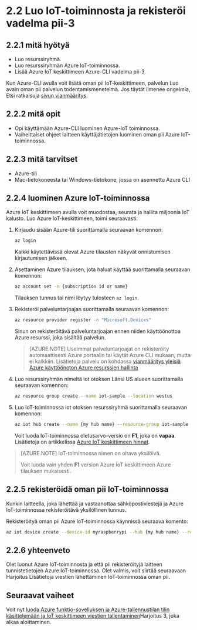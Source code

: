 <properties
 pageTitle="Luo IoT-toiminnosta ja rekisteröi vadelma pii-3 | Microsoft Azure"
 description="Luoda resurssiryhmän, Luo Azure IoT-toiminnosta ja rekisteröi oman pii käyttämällä Azure-CLI Azure IoT-toiminnossa."
 services="iot-hub"
 documentationCenter=""
 authors="shizn"
 manager="timlt"
 tags=""
 keywords=""/>

<tags
 ms.service="iot-hub"
 ms.devlang="multiple"
 ms.topic="article"
 ms.tgt_pltfrm="na"
 ms.workload="na"
 ms.date="10/21/2016"
 ms.author="xshi"/>

# <a name="22-create-your-iot-hub-and-register-your-raspberry-pi-3"></a>2.2 Luo IoT-toiminnosta ja rekisteröi vadelma pii-3

## <a name="221-what-you-will-do"></a>2.2.1 mitä hyötyä

- Luo resurssiryhmä.
- Luo resurssiryhmän Azure IoT-toiminnossa.
- Lisää Azure IoT keskittimeen Azure-CLI vadelma pii-3.

Kun Azure-CLI avulla voit lisätä oman pii IoT-keskittimeen, palvelun Luo avain oman pii palvelun todentamismenetelmä. Jos täytät ilmenee ongelmia, Etsi ratkaisuja [sivun vianmääritys](iot-hub-raspberry-pi-kit-node-troubleshooting.md).

## <a name="222-what-you-will-learn"></a>2.2.2 mitä opit

- Opi käyttämään Azure-CLI luominen Azure-IoT toiminnossa.
- Vaiheittaiset ohjeet laitteen käyttäjätietojen luominen oman pii Azure IoT-toiminnossa.

## <a name="223-what-you-need"></a>2.2.3 mitä tarvitset

- Azure-tili
- Mac-tietokoneesta tai Windows-tietokone, jossa on asennettu Azure CLI

## <a name="224-create-your-azure-iot-hub"></a>2.2.4 luominen Azure IoT-toiminnossa

Azure IoT keskittimeen avulla voit muodostaa, seurata ja hallita miljoonia IoT kalusto. Luo Azure IoT-keskittimeen, toimi seuraavasti:

1. Kirjaudu sisään Azure-tili suorittamalla seuraavan komennon:

    ```bash
    az login
    ```

    Kaikki käytettävissä olevat Azure tilausten näkyvät onnistumisen kirjautumisen jälkeen.

2. Asettaminen Azure tilauksen, jota haluat käyttää suorittamalla seuraavan komennon:

    ```bash
    az account set -n {subscription id or name}
    ```

    Tilauksen tunnus tai nimi löytyy tulosteen `az login`.

3. Rekisteröi palveluntarjoajan suorittamalla seuraavan komennon:

    ```bash
    az resource provider register -n "Microsoft.Devices"
    ```

    Sinun on rekisteröitävä palveluntarjoajan ennen niiden käyttöönottoa Azure resurssi, joka sisältää palvelun.

    > [AZURE.NOTE] Useimmat palveluntarjoajat on rekisteröity automaattisesti Azure portaalin tai käytät Azure CLI mukaan, mutta ei kaikkiin. Lisätietoja palvelu on kohdassa [vianmääritys yleisiä Azure käyttöönoton Azure resurssien hallinta](../resource-manager-common-deployment-errors.md)

4. Luo resurssiryhmän nimeltä iot otoksen Länsi US alueen suorittamalla seuraavan komennon:

    ```bash
    az resource group create --name iot-sample --location westus
    ```

5. Luo IoT-toiminnossa iot otoksen resurssiryhmä suorittamalla seuraavan komennon:

    ```bash
    az iot hub create --name {my hub name} --resource-group iot-sample
    ```

    Voit luoda IoT-toiminnossa oletusarvo-versio on **F1**, joka on **vapaa**. Lisätietoja on artikkelissa [Azure IoT keskittimeen hinnat](https://azure.microsoft.com/pricing/details/iot-hub/).

> [AZURE.NOTE] IoT-toiminnossa nimen on oltava yksilöivä.
>
> Voit luoda vain yhden **F1** version Azure IoT keskittimeen Azure tilauksen mukaisesti.

## <a name="225-register-your-pi-in-your-iot-hub"></a>2.2.5 rekisteröidä oman pii IoT-toiminnossa

Kunkin laitteella, joka lähettää ja vastaanottaa sähköpostiviestejä ja Azure IoT-toiminnossa rekisteröitävä yksilöllinen tunnus.

Rekisteröityä oman pii Azure IoT-toiminnossa käynnissä seuraava komento:

```bash
az iot device create --device-id myraspberrypi --hub {my hub name} --resource-group iot-sample
```

## <a name="226-summary"></a>2.2.6 yhteenveto

Olet luonut Azure IoT-toiminnosta ja että pii rekisteröityjä laitteen tunnistetietojen Azure IoT-toiminnossa. Olet valmis, voit siirtää seuraavaan Harjoitus Lisätietoja viestien lähettäminen IoT-toiminnossa oman pii.

## <a name="next-steps"></a>Seuraavat vaiheet

Voit nyt [luoda Azure funktio-sovelluksen ja Azure-tallennustilan tilin käsittelemään ja IoT keskittimeen viestien tallentaminen](iot-hub-raspberry-pi-kit-node-lesson3-deploy-resource-manager-template.md)Harjoitus 3, joka alkaa aloittaminen.